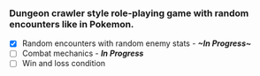 ### Dungeon crawler style role-playing game with random encounters like in Pokemon.

- [x] Random encounters with random enemy stats - **_~In Progress~_**
- [ ] Combat mechanics - **_In Progress_**
- [ ] Win and loss condition

